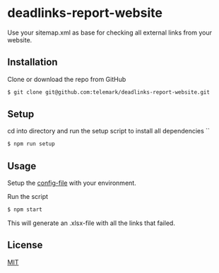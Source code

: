 # deadlinks-report-website

Use your sitemap.xml as base for checking all external links from your website.

## Installation

Clone or download the repo from GitHub

```sh
$ git clone git@github.com:telemark/deadlinks-report-website.git
```

## Setup

cd into directory and run the setup script to install all dependencies
``
```sh
$ npm run setup
```

## Usage

Setup the [config-file](config/index.js) with your environment.

Run the script

```sh
$ npm start
```

This will generate an .xlsx-file with all the links that failed.

## License
[MIT](LICENSE)
